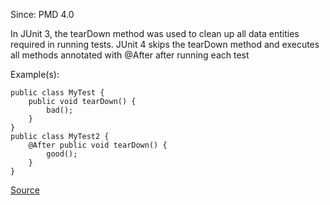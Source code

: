 Since: PMD 4.0

In JUnit 3, the tearDown method was used to clean up all data entities required in running tests. 
JUnit 4 skips the tearDown method and executes all methods annotated with @After after running each test

Example(s):
```
public class MyTest {
    public void tearDown() {
        bad();
    }
}
public class MyTest2 {
    @After public void tearDown() {
        good();
    }
}
```

[Source](https://pmd.github.io/pmd-5.6.1/pmd-java/rules/java/migrating.html#JUnit4TestShouldUseAfterAnnotation)
